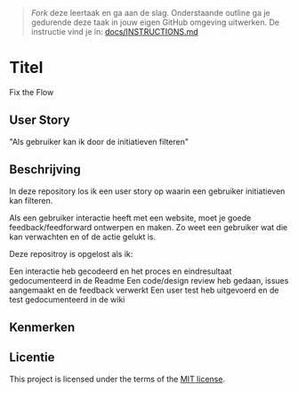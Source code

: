 > _Fork_ deze leertaak en ga aan de slag. 
Onderstaande outline ga je gedurende deze taak in jouw eigen GitHub omgeving uitwerken. 
De instructie vind je in: [docs/INSTRUCTIONS.md](docs/INSTRUCTIONS.md)

# Titel
Fix the Flow 

## User Story
"Als gebruiker kan ik door de initiatieven filteren"

## Beschrijving
In deze repository los ik een user story op waarin een gebruiker initiatieven kan filteren.

Als een gebruiker interactie heeft met een website, moet je goede feedback/feedforward ontwerpen en maken. Zo weet een gebruiker wat die kan verwachten en of de actie gelukt is.

Deze repositroy is opgelost als ik:

 Een interactie heb gecodeerd en het proces en eindresultaat gedocumenteerd in de Readme
 Een code/design review heb gedaan, issues aangemaakt en de feedback verwerkt
 Een user test heb uitgevoerd en de test gedocumenteerd in de wiki

<!-- Voeg een mooie poster visual toe 📸 -->
<!-- Voeg een link toe naar Github Pages 🌐-->


## Kenmerken
<!-- Bij Kenmerken staat welke technieken zijn gebruikt en hoe. Wat is de HTML structuur? Wat zijn de belangrijkste dingen in CSS? Wat is er met JS gedaan en hoe? -->

## Licentie

This project is licensed under the terms of the [MIT license](./LICENSE).

